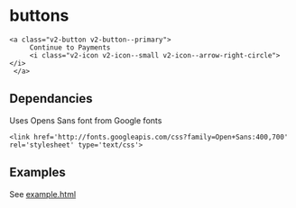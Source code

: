# buttons
   
    <a class="v2-button v2-button--primary">
         Continue to Payments
         <i class="v2-icon v2-icon--small v2-icon--arrow-right-circle"></i>
     </a>

## Dependancies

Uses Opens Sans font from Google fonts

    <link href='http://fonts.googleapis.com/css?family=Open+Sans:400,700' rel='stylesheet' type='text/css'>

    
## Examples

See [example.html](example.html)
